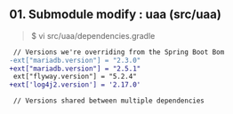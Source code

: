 ## 01. Submodule modify : uaa (src/uaa)

> $ vi src/uaa/dependencies.gradle
```diff
 // Versions we're overriding from the Spring Boot Bom
-ext["mariadb.version"] = "2.3.0"
+ext["mariadb.version"] = "2.5.1"
 ext["flyway.version"] = "5.2.4"
+ext['log4j2.version'] = '2.17.0' 

 // Versions shared between multiple dependencies
```
